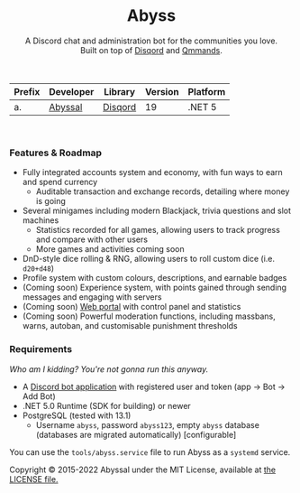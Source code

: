 <div align="center">
  <h1>Abyss </h1>
A Discord chat and administration bot for the communities you love. <br />
Built on top of <a href="https://github.com/Quahu/Disqord">Disqord</a> and <a href="https://github.com/Quahu/Qmmands">Qmmands</a>. <br /> 

<br />
<br />
  
| Prefix | Developer |  Library | Version | Platform |
|-|-|-|-|-|
| a. | [Abyssal](https://github.com/jacksonrakena) | [Disqord](https://github.com/Quahu/Disqord)  | 19 | .NET 5 |

<br />
</div>

### Features & Roadmap
- Fully integrated accounts system and economy, with fun ways to earn and spend currency
  - Auditable transaction and exchange records, detailing where money is going
- Several minigames including modern Blackjack, trivia questions and slot machines
  - Statistics recorded for all games, allowing users to track progress and compare with other users
  - More games and activities coming soon
- DnD-style dice rolling & RNG, allowing users to roll custom dice (i.e. `d20+d48`)
- Profile system with custom colours, descriptions, and earnable badges
- (Coming soon) Experience system, with points gained through sending messages and engaging with servers
- (Coming soon) [Web portal](https://bot.abyssal.gg) with control panel and statistics
- (Coming soon) Powerful moderation functions, including massbans, warns, autoban, and customisable punishment thresholds 

  
### Requirements
*Who am I kidding? You're not gonna run this anyway.*
- A [Discord bot application](https://discordapp.com/developers/applications/) with registered user and token (app -> Bot -> Add Bot)
- .NET 5.0 Runtime (SDK for building) or newer
- PostgreSQL (tested with 13.1)
    - Username `abyss`, password `abyss123`, empty `abyss` database (databases are migrated automatically) [configurable]

You can use the `tools/abyss.service` file to run Abyss as a `systemd` service. 

Copyright &copy; 2015-2022 Abyssal under the MIT License, available at [the LICENSE file.](LICENSE.md)  
